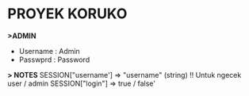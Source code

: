 <h1>PROYEK KORUKO</h1>

**>ADMIN**
- Username : Admin
- Passwprd : Password

**> NOTES**
SESSION["username'] => "username" (string) !! Untuk ngecek user / admin
SESSION["login"] => true / false'
